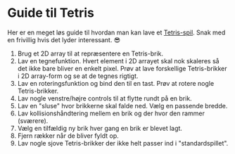 # Guide til Tetris

Her er en meget løs guide til hvordan man kan lave et [Tetris-spil](https://en.wikipedia.org/wiki/Tetris). Snak med en frivillig hvis det lyder interessant. 😎

1. Brug et 2D array til at repræsentere en Tetris-brik.
2. Lav en tegnefunktion.  Hvert element i 2D arrayet skal nok skaleres så det ikke bare bliver en enkelt pixel.  Prøv at lave forskellige Tetris-brikker i 2D array-form og se at de tegnes rigtigt.
3. Lav en roteringsfunktion og bind den til en tast.  Prøv at rotere nogle Tetris-brikker.
4. Lav nogle venstre/højre controls til at flytte rundt på en brik.
5. Lav en "sluse" hvor brikkerne skal falde ned.  Vælg en passende bredde.
6. Lav kollisionshåndtering mellem en brik og der hvor den rammer (sværere).
7. Vælg en tilfældig ny brik hver gang en brik er blevet lagt.
8. Fjern rækker når de bliver fyldt op.
9. Lav nogle sjove Tetris-brikker der ikke helt passer ind i "standardspillet".
